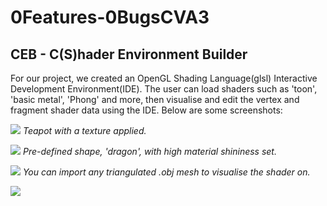 # 0Features-0BugsCVA3
## **CEB - C(S)hader Environment Builder**

For our project, we created an OpenGL Shading Language(glsl) Interactive Development Environment(IDE). The user can load shaders such as 'toon', 'basic metal', 'Phong' and more, then visualise and edit the vertex and fragment shader data using the IDE. Below are some screenshots:

![](http://i.imgur.com/39SAeTX.jpg)
_Teapot with a texture applied._

![](http://i.imgur.com/XTPNWUe.jpg)
_Pre-defined shape, 'dragon', with high material shininess set._

![](http://imgur.com/lAWgj7p.jpg)
_You can import any triangulated .obj mesh to visualise the shader on._


![](http://i.imgur.com/PFQOU8r.png)
